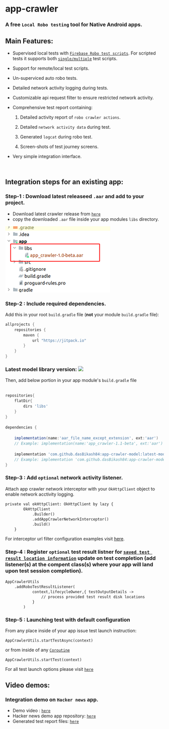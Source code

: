 # app-crawler

### A free `Local Robo testing` tool for Native Android apps.



## Main Features:

- Supervised local tests with [`Firebase Robo test scripts`](https://firebase.google.com/docs/test-lab/android/robo-ux-test). For scripted tests it supports both [`single/multiple`](https://github.com/dasBikash84/app-crawler-model/blob/master/app_crawler_model/src/main/java/com/dasBikash/app_crawler_model/TestSettings.kt) test scripts.
- Support for remote/local test scripts.
- Un-superviced auto robo tests.
- Detailed network activity logging during tests.
- Customizable api request filter to ensure restricted network activity.
- Comprehensive test report containing:
    
    1) Detailed activity report of `robo crawler actions`.

    2) Detailed `network activity data` during test. 
    
    3) Generated `logcat` during robo test.

    4) Screen-shots of test journey screens.
- Very simple integration interface.

<br>

## Integration steps for an existing app:

### Step-1 : Download latest releaseed `.aar` and add to your project.
- Download latest crawler release from 
[`here`](https://github.com/dasBikash84/app-crawler/tree/master/latestRelease)
- copy the downloaded `.aar` file inside your app modules `libs` directory.

![image info](https://raw.githubusercontent.com/dasBikash84/app-crawler/master/images/aar-add_location.png)

### Step-2 : Include required dependencies.

Add this in your root `build.gradle` file (**not** your module `build.gradle` file):

```gradle
allprojects {
	repositories {
        maven { 
            url "https://jitpack.io" 
        }
    }
}
```

### Latest model library version:   [![](https://jitpack.io/v/dasBikash84/app-crawler-model.svg)](https://github.com/dasBikash84/app-crawler-model)


Then, add below portion in your app module's `build.gradle` file

```gradle

repositories{
    flatDir{
        dirs 'libs'
    }
}

dependencies {

    implementation(name:'aar_file_name_except_extension', ext:'aar')
    // Example: implementation(name:'app_crawler-1.1-beta', ext:'aar')

    implementation 'com.github.dasBikash84:app-crawler-model:latest-model-library-version'
    // Example: implementation 'com.github.dasBikash84:app-crawler-model:2.0'
}
```


### Step-3 : Add `optional` network activity listener.
Attach app crawler network interceptor with your `OkHttpClient` object to enable network acctivity logging.

```
private val okHttpClient: OkHttpClient by lazy {
        OkHttpClient
            .Builder()
            .addAppCrawlerNetworkInterceptor()
            .build()
    }
``` 

For interceptor url filter configuration examples visit [here](https://github.com/dasBikash84/app-crawler-model/blob/master/app_crawler_model/src/main/java/com/dasBikash/app_crawler_model/RequestMethodFilter.kt).

### Step-4 : Register `optional` test result listner for [`saved test result location information`](https://github.com/dasBikash84/app-crawler-model/blob/master/app_crawler_model/src/main/java/com/dasBikash/app_crawler_model/TestOutputDetails.kt) update on test completion (add listener(s) at the compent class(s) where your app will land upon test session completion).



```
AppCrawlerUtils
    .addRoboTestResultListener(
            context,lifecycleOwner,{ testOutputDetails ->
                // process provided test result disk locations
            }
        )
```

### Step-5 : Launching test with default configuration
From any place inside of your app issue test launch instruction:

```
AppCrawlerUtils.startTestAsync(context)
```
or from inside of any [`Coroutine`](https://kotlinlang.org/docs/coroutines-basics.html)

```
AppCrawlerUtils.startTest(context)
```

For all test launch options please visit [`here`](https://github.com/dasBikash84/app-crawler/blob/master/AppCrawlerPublicInterface.kt)


## Video demos:

### Integration demo on `Hacker news` app.

- Demo video : [`here`](https://www.youtube.com/watch?v=MF28Phrbb04)
- Hacker news demo app repository: [`here`](https://github.com/dasBikash84/hn-and-demo/tree/crawler_integration)
- Generated test report files: [`here`](https://github.com/dasBikash84/app-crawler/blob/master/testReportsOfDemoSessions/hackerNewsIntegrationDemo.zip)